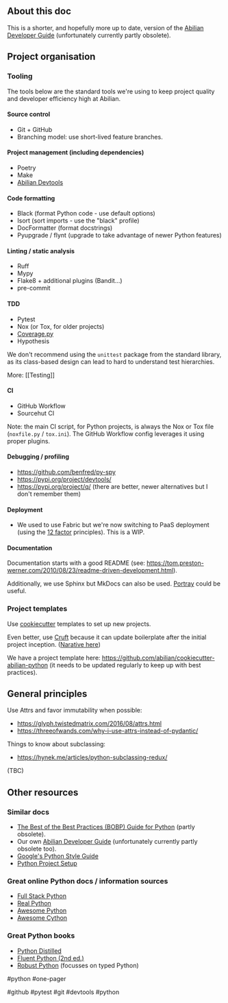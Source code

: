 ## About this doc

This is a shorter, and hopefully more up to date, version of the [Abilian Developer Guide](https://abilian-developer-guide.readthedocs.io/) (unfortunately currently partly obsolete).

## Project organisation

### Tooling

The tools below are the standard tools we're using to keep project quality and developer efficiency high at Abilian.

#### Source control

- Git + GitHub
- Branching model: use short-lived feature branches.

#### Project management (including dependencies)

- Poetry
- Make
- [Abilian Devtools](https://pypi.org/project/abilian-devtools/)

#### Code formatting

- Black (format Python code - use default options)
- Isort (sort imports - use the "black" profile)
- DocFormatter (format docstrings)
- Pyupgrade / flynt (upgrade to take advantage of newer Python features)

#### Linting / static analysis

- Ruff
- Mypy
- Flake8 + additional plugins (Bandit...)
- pre-commit

#### TDD

- Pytest
- Nox (or Tox, for older projects)
- [Coverage.py](https://coverage.readthedocs.io/)
- Hypothesis

We don't recommend using the `unittest` package from the standard library, as its class-based design can lead to hard to understand test hierarchies.

More: [[Testing]]

#### CI

- GitHub Workflow
- Sourcehut CI

Note: the main CI script, for Python projects, is always the Nox or Tox file (`noxfile.py` / `tox.ini`). The GitHub Workflow config leverages it using proper plugins.

#### Debugging / profiling

- https://github.com/benfred/py-spy
- https://pypi.org/project/devtools/
- https://pypi.org/project/q/ (there are better, newer alternatives but I don't remember them)

#### Deployment

- We used to use Fabric but we're now switching to PaaS deployment (using the [12 factor](https://12factor.net/) principles). This is a WIP.

#### Documentation

Documentation starts with a good README (see: <https://tom.preston-werner.com/2010/08/23/readme-driven-development.html>).

Additionally, we use Sphinx but MkDocs can also be used. [Portray](https://github.com/timothycrosley/portray) could be useful.

### Project templates

Use [cookiecutter](https://github.com/cookiecutter/cookiecutter) templates to set up new projects.

Even better, use [Cruft](https://github.com/cruft/cruft) because it can update boilerplate after the initial project inception. ([Narative here](https://timothycrosley.com/project-6-cruft))

We have a project template here: https://github.com/abilian/cookiecutter-abilian-python (it needs to be updated regularly to keep up with best practices).

## General principles

Use Attrs and favor immutability when possible:

- <https://glyph.twistedmatrix.com/2016/08/attrs.html>
- <https://threeofwands.com/why-i-use-attrs-instead-of-pydantic/>

Things to know about subclassing:

- <https://hynek.me/articles/python-subclassing-redux/>

(TBC)

## Other resources
### Similar docs

- [The Best of the Best Practices (BOBP) Guide for Python](https://gist.github.com/sloria/7001839) (partly obsolete).
- Our own [Abilian Developer Guide](https://abilian-developer-guide.readthedocs.io/en/latest/) (unfortunately currently partly obsolete too).
- [Google's Python Style Guide](https://google.github.io/styleguide/pyguide.html)
- [Python Project Setup](https://github.com/alexpdp7/alexpdp7/blob/master/programming/python/project_setup.md)

### Great online Python docs / information sources

- [Full Stack Python](https://www.fullstackpython.com/table-of-contents.html)
- [Real Python](https://realpython.com/tutorials/intermediate/)
- [Awesome Python](https://github.com/vinta/awesome-python)
- [Awesome Cython](https://github.com/sfermigier/awesome-cython)

### Great Python books

- [Python Distilled](http://www.dabeaz.com/python-distilled/)
- [Fluent Python (2nd ed.)](https://www.oreilly.com/library/view/fluent-python-2nd/9781492056348/)
- [Robust Python](https://www.oreilly.com/library/view/robust-python/9781098100650/) (focusses on typed Python)

#python #one-pager

<!-- Keywords -->
#github #pytest #git #devtools #python
<!-- /Keywords -->
